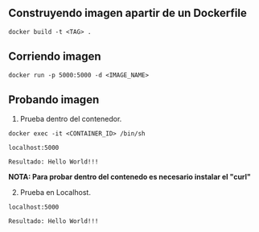 ## Construyendo imagen apartir de un Dockerfile

```
docker build -t <TAG> .
```

## Corriendo imagen

```
docker run -p 5000:5000 -d <IMAGE_NAME>
```

## Probando imagen

1. Prueba dentro del contenedor.
```
docker exec -it <CONTAINER_ID> /bin/sh

localhost:5000

Resultado: Hello World!!!
```

**NOTA: Para probar dentro del contenedo es necesario instalar el "curl"**

2. Prueba en Localhost.
```
localhost:5000

Resultado: Hello World!!!
```
